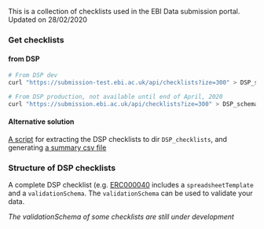 This is a collection of checklists used in the EBI Data submission portal. Updated on 28/02/2020

### Get checklists 

#### from DSP
```sh
# From DSP dev
curl "https://submission-test.ebi.ac.uk/api/checklists?ize=300" > DSP_schema.json

# From DSP production, not available until end of April, 2020
curl "https://submission.ebi.ac.uk/api/checklists?ize=300" > DSP_schema.json
```

#### Alternative solution

[A script](https://github.com/FuqiX/DSP_checklists/blob/master/get_DSP_checklists.py) for extracting the DSP checklists to dir `DSP_checklists`, and generating [a summary csv file](https://github.com/FuqiX/DSP_checklists/blob/master/20200228_checklists_summary.csv)

### Structure of DSP checklists
A complete DSP checklist (e.g. [ERC000040](https://github.com/FuqiX/DSP_checklists/blob/master/ERC000040.json) includes a `spreadsheetTemplate` and a `validationSchema`. The `validationSchema` can be used to validate your data.

*The validationSchema of some checklists are still under development*
